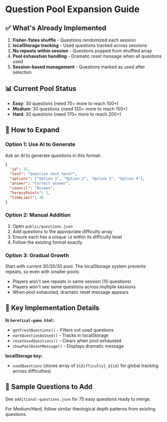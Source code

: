 # Question Pool Expansion Guide

## ✅ What's Already Implemented

1. **Fisher-Yates shuffle** - Questions randomized each session
2. **localStorage tracking** - Used questions tracked across sessions  
3. **No repeats within session** - Questions popped from shuffled array
4. **Pool exhaustion handling** - Dramatic reset message when all questions used
5. **Session-based management** - Questions marked as used after selection

## 📊 Current Pool Status

- **Easy**: 30 questions (need 70+ more to reach 100+)
- **Medium**: 30 questions (need 120+ more to reach 150+)
- **Hard**: 30 questions (need 170+ more to reach 200+)

## 🎯 How to Expand

### Option 1: Use AI to Generate
Ask an AI to generate questions in this format:
```json
{
  "id": 31,
  "text": "Question text here?",
  "options": ["Option 1", "Option 2", "Option 3", "Option 4"],
  "answer": "Correct answer",
  "council": "Nicaea",
  "heresyPoints": 1,
  "timeLimit": 30
}
```

### Option 2: Manual Addition
1. Open `public/questions.json`
2. Add questions to the appropriate difficulty array
3. Ensure each has a unique `id` within its difficulty level
4. Follow the existing format exactly

### Option 3: Gradual Growth
Start with current 30/30/30 pool. The localStorage system prevents repeats, so even with smaller pools:
- Players won't see repeats in same session (10 questions)
- Players won't see same questions across multiple sessions
- When pool exhausted, dramatic reset message appears

## 🔑 Key Implementation Details

**In `heretical-game.html`:**
- `getFreshQuestions()` - Filters out used questions
- `markQuestionAsUsed()` - Tracks in localStorage
- `resetUsedQuestions()` - Clears when pool exhausted
- `showPoolResetMessage()` - Displays dramatic message

**localStorage key:**
- `usedQuestions` (stores array of `${difficulty}_${id}` for global tracking across difficulties)

## 📝 Sample Questions to Add

See `additional-questions.json` for 75 easy questions ready to merge.

For Medium/Hard, follow similar theological depth patterns from existing questions.
